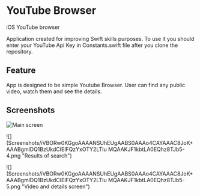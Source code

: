 # YouTube Browser
iOS YouTube browser

Application created for improving Swift skills purposes.
To use it you should enter your YouTube Api Key in Constants.swift file after you clone the repository.


## Feature
App is designed to be simple Youtube Browser. User can find any public video, watch them and see the details.

## Screenshots

![Main screen](https://raw.github.com/ryanmaxwell/iArrived/master/Screenshots/iVBORw0KGgoAAAANSUhEUgAABS0AAAo4CAYAAAC8JoK+AAABgmlDQ1BzUkdCIElFQzYxOTY2LTIuMQAAKJF1kbtLA0EQhz8TJb5-3.png)

![](Screenshots/iVBORw0KGgoAAAANSUhEUgAABS0AAAo4CAYAAAC8JoK+AAABgmlDQ1BzUkdCIElFQzYxOTY2LTIu MQAAKJF1kbtLA0EQhz8TJb5-4.png "Results of search")

![](Screenshots/iVBORw0KGgoAAAANSUhEUgAABS0AAAo4CAYAAAC8JoK+AAABgmlDQ1BzUkdCIElFQzYxOTY2LTIu MQAAKJF1kbtLA0EQhz8TJb5-5.png "Video and details screen")
